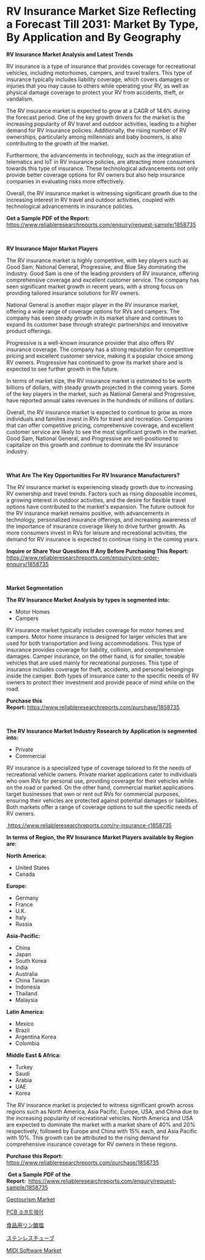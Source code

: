 <p><h1>RV Insurance Market Size Reflecting a Forecast Till 2031: Market By Type, By Application and By Geography</h1></p><p><strong>RV Insurance Market Analysis and Latest Trends</strong></p>
<p><p>RV insurance is a type of insurance that provides coverage for recreational vehicles, including motorhomes, campers, and travel trailers. This type of insurance typically includes liability coverage, which covers damages or injuries that you may cause to others while operating your RV, as well as physical damage coverage to protect your RV from accidents, theft, or vandalism.</p><p>The RV insurance market is expected to grow at a CAGR of 14.6% during the forecast period. One of the key growth drivers for the market is the increasing popularity of RV travel and outdoor activities, leading to a higher demand for RV insurance policies. Additionally, the rising number of RV ownerships, particularly among millennials and baby boomers, is also contributing to the growth of the market.</p><p>Furthermore, the advancements in technology, such as the integration of telematics and IoT in RV insurance policies, are attracting more consumers towards this type of insurance. These technological advancements not only provide better coverage options for RV owners but also help insurance companies in evaluating risks more effectively.</p><p>Overall, the RV insurance market is witnessing significant growth due to the increasing interest in RV travel and outdoor activities, coupled with technological advancements in insurance policies.</p></p>
<p><strong>Get a Sample PDF of the Report:&nbsp;</strong> <a href="https://www.reliableresearchreports.com/enquiry/request-sample/1858735">https://www.reliableresearchreports.com/enquiry/request-sample/1858735</a></p>
<p>&nbsp;</p>
<p><strong>RV Insurance Major Market Players</strong></p>
<p><p>The RV insurance market is highly competitive, with key players such as Good Sam, National General, Progressive, and Blue Sky dominating the industry. Good Sam is one of the leading providers of RV insurance, offering comprehensive coverage and excellent customer service. The company has seen significant market growth in recent years, with a strong focus on providing tailored insurance solutions for RV owners.</p><p>National General is another major player in the RV insurance market, offering a wide range of coverage options for RVs and campers. The company has seen steady growth in its market share and continues to expand its customer base through strategic partnerships and innovative product offerings.</p><p>Progressive is a well-known insurance provider that also offers RV insurance coverage. The company has a strong reputation for competitive pricing and excellent customer service, making it a popular choice among RV owners. Progressive has continued to grow its market share and is expected to see further growth in the future.</p><p>In terms of market size, the RV insurance market is estimated to be worth billions of dollars, with steady growth projected in the coming years. Some of the key players in the market, such as National General and Progressive, have reported annual sales revenues in the hundreds of millions of dollars.</p><p>Overall, the RV insurance market is expected to continue to grow as more individuals and families invest in RVs for travel and recreation. Companies that can offer competitive pricing, comprehensive coverage, and excellent customer service are likely to see the most significant growth in the market. Good Sam, National General, and Progressive are well-positioned to capitalize on this growth and continue to dominate the RV insurance industry.</p></p>
<p>&nbsp;</p>
<p><strong>What Are The Key Opportunities For RV Insurance Manufacturers?</strong></p>
<p><p>The RV insurance market is experiencing steady growth due to increasing RV ownership and travel trends. Factors such as rising disposable incomes, a growing interest in outdoor activities, and the desire for flexible travel options have contributed to the market's expansion. The future outlook for the RV insurance market remains positive, with advancements in technology, personalized insurance offerings, and increasing awareness of the importance of insurance coverage likely to drive further growth. As more consumers invest in RVs for leisure and recreational activities, the demand for RV insurance is expected to continue rising in the coming years.</p></p>
<p><strong>Inquire or Share Your Questions If Any Before Purchasing This Report:</strong> <a href="https://www.reliableresearchreports.com/enquiry/pre-order-enquiry/1858735">https://www.reliableresearchreports.com/enquiry/pre-order-enquiry/1858735</a></p>
<p>&nbsp;</p>
<p><strong>Market Segmentation</strong></p>
<p><strong>The RV Insurance Market Analysis by types is segmented into:</strong></p>
<p><ul><li>Motor Homes</li><li>Campers</li></ul></p>
<p><p>RV insurance market typically includes coverage for motor homes and campers. Motor home insurance is designed for larger vehicles that are used for both transportation and living accommodations. This type of insurance provides coverage for liability, collision, and comprehensive damages. Camper insurance, on the other hand, is for smaller, towable vehicles that are used mainly for recreational purposes. This type of insurance includes coverage for theft, accidents, and personal belongings inside the camper. Both types of insurance cater to the specific needs of RV owners to protect their investment and provide peace of mind while on the road.</p></p>
<p><strong>Purchase this Report:&nbsp;</strong><a href="https://www.reliableresearchreports.com/purchase/1858735">https://www.reliableresearchreports.com/purchase/1858735</a></p>
<p>&nbsp;</p>
<p><strong>The RV Insurance Market Industry Research by Application is segmented into:</strong></p>
<p><ul><li>Private</li><li>Commercial</li></ul></p>
<p><p>RV insurance is a specialized type of coverage tailored to fit the needs of recreational vehicle owners. Private market applications cater to individuals who own RVs for personal use, providing coverage for their vehicles while on the road or parked. On the other hand, commercial market applications target businesses that own or rent out RVs for commercial purposes, ensuring their vehicles are protected against potential damages or liabilities. Both markets offer a range of coverage options to suit the specific needs of RV owners.</p></p>
<p><a href="https://www.reliableresearchreports.com/rv-insurance-r1858735">&nbsp;https://www.reliableresearchreports.com/rv-insurance-r1858735</a></p>
<p><strong>In terms of Region, the RV Insurance Market Players available by Region are:</strong></p>
<p>
    <p> <strong> North America: </strong>
        <ul>
            <li>United States</li>
            <li>Canada</li>
        </ul>
        </p> 
    <p> <strong> Europe: </strong>
        <ul>
            <li>Germany</li>
            <li>France</li>
            <li>U.K.</li>
            <li>Italy</li>
            <li>Russia</li>
        </ul>
        </p> 
    <p> <strong> Asia-Pacific: </strong>
        <ul>
            <li>China</li>
            <li>Japan</li>
            <li>South Korea</li>
            <li>India</li>
            <li>Australia</li>
            <li>China Taiwan</li>
            <li>Indonesia</li>
            <li>Thailand</li>
            <li>Malaysia</li>
        </ul>
        </p> 
    <p> <strong> Latin America: </strong>
        <ul>
            <li>Mexico</li>
            <li>Brazil</li>
            <li>Argentina Korea</li>
            <li>Colombia</li>
        </ul>
        </p> 
    <p> <strong> Middle East & Africa: </strong>
        <ul>
            <li>Turkey</li>
            <li>Saudi</li>
            <li>Arabia</li>
            <li>UAE</li>
            <li>Korea</li>
        </ul>
    </p>
    </p>
<p><p>The RV insurance market is projected to witness significant growth across regions such as North America, Asia Pacific, Europe, USA, and China due to the increasing popularity of recreational vehicles. North America and USA are expected to dominate the market with a market share of 40% and 20% respectively, followed by Europe and China with 15% each, and Asia Pacific with 10%. This growth can be attributed to the rising demand for comprehensive insurance coverage for RV owners in these regions.</p></p>
<p><strong>Purchase this Report: </strong><a href="https://www.reliableresearchreports.com/purchase/1858735">https://www.reliableresearchreports.com/purchase/1858735</a></p>
<p>&nbsp;<strong>Get a Sample PDF of the Report:&nbsp;&nbsp;</strong><a href="https://www.reliableresearchreports.com/enquiry/request-sample/1858735">https://www.reliableresearchreports.com/enquiry/request-sample/1858735</a></p>
<p><strong></strong></p>
<p><p><a href="https://github.com/timeliteaut/Market-Research-Report-List-2/blob/main/geotourism-market.md">Geotourism Market</a></p><p><a href="https://github.com/durgin521/Market-Research-Report-List-1/blob/main/655691659213.md">PCB 소프트웨어</a></p><p><a href="https://github.com/TerrellConn/Market-Research-Report-List-1/blob/main/149614160521.md">食品用リン酸塩</a></p><p><a href="https://github.com/mohamedbakry57/Market-Research-Report-List-3/blob/main/390512360525.md">ステンレスチューブ</a></p><p><a href="https://github.com/seekum/Market-Research-Report-List-2/blob/main/midi-software-market.md">MIDI Software Market</a></p></p>